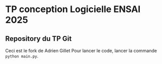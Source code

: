 # TP conception Logicielle ENSAI 2025
## Repository du TP Git

Ceci est le fork de Adrien Gillet
Pour lancer le code, lancer la commande `python main.py`.
